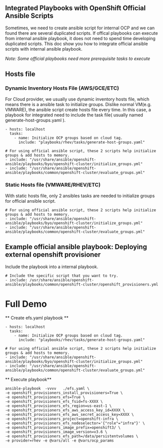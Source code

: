Integrated Playbooks with OpenShift Official Ansible Scripts
-------------------------------------------------------------
Sometimes, we need to create ansible script for internal OCP and we can found there are several duplicated scripts. 
If offical playbooks can execute from internal ansible playbook, it does not need to spend time developing duplicated scripts.
This doc show you how to integrate official ansible scripts with internal ansible playbook.

*Note: Some official playbooks need more prerequisite tasks to execute*

## Hosts file ##
### Dynamic Inventory Hosts File (AWS/GCE/ETC) ###
For Cloud provider, we usually use dynamic inventory hosts file, which means there is a ansible task to initialize groups. Dislike normal VM(e.g. VMWARE), the ansible script create hosts file every time.
In this case, a playbook for integrated need to include the task file( usually named generate-host-groups.yaml ).

```
- hosts: localhost
  tasks:
    - name: Initialize OCP groups based on cloud tag.
      include: "playbooks/rhev/tasks/generate-host-groups.yaml"

# For using official ansible script, these 2 scripts help initialize groups & add hosts to memory.
- include: "/usr/share/ansible/openshift-ansible/playbooks/byo/openshift-cluster/initialize_groups.yml"
- include: "/usr/share/ansible/openshift-ansible/playbooks/common/openshift-cluster/evaluate_groups.yml"
```

### Static Hosts file (VMWARE/RHEV/ETC) ###
With static hosts file, only 2 ansibles tasks are needed to initialize groups for official ansible script.

```
# For using official ansible script, these 2 scripts help initialize groups & add hosts to memory.
- include: "/usr/share/ansible/openshift-ansible/playbooks/byo/openshift-cluster/initialize_groups.yml"
- include: "/usr/share/ansible/openshift-ansible/playbooks/common/openshift-cluster/evaluate_groups.yml"
```



## Example official ansible playbook: Deploying external openshift provisioner ##
Include the playbook into a internal playbook.

```
# Include the specific script that you want to try.
- include: /usr/share/ansible/openshift-ansible/playbooks/common/openshift-cluster/openshift_provisioners.yml

```


# Full Demo 
** Create efs.yaml playbook **
```
- hosts: localhost
  tasks:
    - name: Initialize OCP groups based on cloud tag.
      include: "playbooks/rhev/tasks/generate-host-groups.yaml"

# For using official ansible script, these 2 scripts help initialize groups & add hosts to memory.
- include: "/usr/share/ansible/openshift-ansible/playbooks/byo/openshift-cluster/initialize_groups.yml"
- include: "/usr/share/ansible/openshift-ansible/playbooks/common/openshift-cluster/evaluate_groups.yml"
```

** Execute playbook**

```
ansible-playbook  -vvvv   ./efs.yaml \
-e openshift_provisioners_install_provisioners=True \
-e openshift_provisioners_efs=True \
-e openshift_provisioners_efs_fsid=fs-XXXX \
-e openshift_provisioners_efs_region=us-east-1 \
-e openshift_provisioners_efs_aws_access_key_id=XXXX \
-e openshift_provisioners_efs_aws_secret_access_key=XXXX \
-e openshift_provisioners_project=openshift-infra \
-e openshift_provisioners_efs_nodeselector='{"role"="infra"}' \
-e openshift_provisioners_image_prefix=openshift3/ \
-e openshift_provisioners_image_version=v3.6 \
-e openshift_provisioners_efs_path=/data/persistentvolumes \
-e provider=rhev -e @vars/all -e @vars/ocp_params      
```

